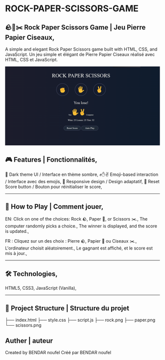 # ROCK-PAPER-SCISSORS-GAME
## 🪨📄✂️ Rock Paper Scissors Game | Jeu Pierre Papier Ciseaux,
A simple and elegant Rock Paper Scissors game built with HTML, CSS, and JavaScript.
Un jeu simple et élégant de Pierre Papier Ciseaux réalisé avec HTML, CSS et JavaScript.

![alt text](image.png)



## 🎮 Features | Fonctionnalités,
🎨 Dark theme UI / Interface en thème sombre,
✊✋✌️ Emoji-based interaction / Interface avec des emojis,
📱 Responsive design / Design adaptatif,
🔄 Reset Score button / Bouton pour réinitialiser le score,

---

## 🚀 How to Play | Comment jouer,
EN:
Click on one of the choices: Rock 🪨, Paper 📄, or Scissors ✂️.,
The computer randomly picks a choice.,
The winner is displayed, and the score is updated.,

FR :
Cliquez sur un des choix : Pierre 🪨, Papier 📄 ou Ciseaux ✂️.,
L'ordinateur choisit aléatoirement.,
Le gagnant est affiché, et le score est mis à jour.,

---

## 🛠️ Technologies,
HTML5,
CSS3,
JavaScript (Vanilla),

---

## 📁 Project Structure | Structure du projet
├── index.html
├── style.css
├── script.js
├── rock.png
├── paper.png
└── scissors.png
## Auther | auteur 
Created by  BENDAR noufel
Créé par BENDAR noufel
